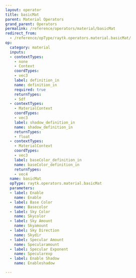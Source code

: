 ```yaml
---
layout: operator
title: basicMat
parent: Material Operators
grand_parent: Operators
permalink: /reference/operators/material/basicMat
redirect_from:
  - /reference/opType/raytk.operators.material.basicMat/
op:
  category: material
  inputs:
  - contextTypes:
    - none
    - Context
    coordTypes:
    - vec3
    label: definition_in
    name: definition_in
    required: true
    returnTypes:
    - Sdf
  - contextTypes:
    - MaterialContext
    coordTypes:
    - vec3
    label: shadow_definition_in
    name: shadow_definition_in
    returnTypes:
    - float
  - contextTypes:
    - MaterialContext
    coordTypes:
    - vec3
    label: baseColor_definition_in
    name: baseColor_definition_in
    returnTypes:
    - vec4
  name: basicMat
  opType: raytk.operators.material.basicMat
  parameters:
  - label: Enable
    name: Enable
  - label: Base Color
    name: Basecolor
  - label: Sky Color
    name: Skycolor
  - label: Sky Amount
    name: Skyamount
  - label: Sky Direction
    name: Skydir
  - label: Specular Amount
    name: Specularamount
  - label: Specular Exponent
    name: Specularexp
  - label: Enable Shadow
    name: Enableshadow

---
```

